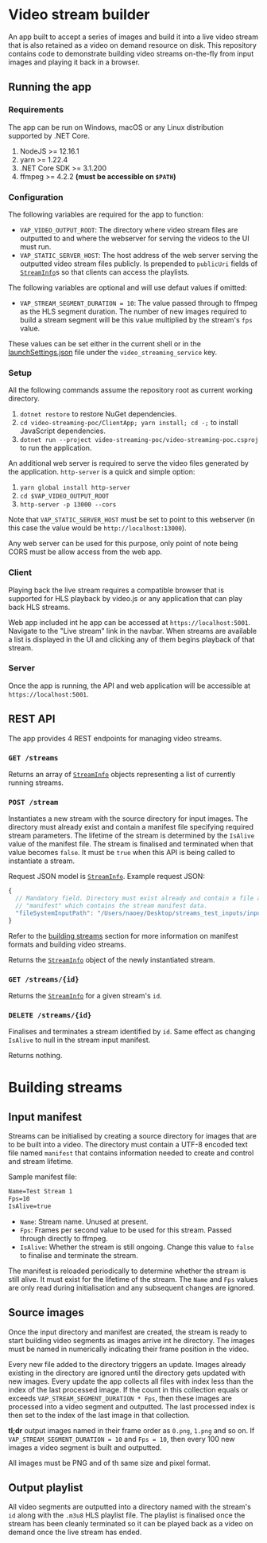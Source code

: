 # Video stream builder

An app built to accept a series of images and build it into a live video stream that is also retained as a video on demand
resource on disk. This repository contains code to demonstrate building video streams on-the-fly from input images and playing
it back in a browser.

## Running the app

### Requirements

The app can be run on Windows, macOS or any Linux distribution supported by .NET Core.

1. NodeJS >= 12.16.1
2. yarn >= 1.22.4
3. .NET Core SDK >= 3.1.200
4. ffmpeg >= 4.2.2 **(must be accessible on `$PATH`)**

### Configuration

The following variables are required for the app to function:
- `VAP_VIDEO_OUTPUT_ROOT`: The directory where video stream files are outputted to and where the webserver for serving the videos to the UI must run.
- `VAP_STATIC_SERVER_HOST`: The host address of the web server serving the outputted video stream files publicly. Is prepended to `publicUri` fields of
[`StreamInfo`](./video-streaming-poc/Streams/StreamInfo.cs)s so that clients can access the playlists.

The following variables are optional and will use defaut values if omitted:
- `VAP_STREAM_SEGMENT_DURATION = 10`: The value passed through to ffmpeg as the HLS segment duration. The number of new images required to build
a stream segment will be this value multiplied by the stream's `fps` value.

These values can be set either in the current shell or in the [launchSettings.json](Properties/launchSettings.json) file under the `video_streaming_service` key.

### Setup

All the following commands assume the repository root as current working directory.

1. `dotnet restore` to restore NuGet dependencies.
2. `cd video-streaming-poc/ClientApp; yarn install; cd -;` to install JavaScript dependencies.
3. `dotnet run --project video-streaming-poc/video-streaming-poc.csproj` to run the application.

An additional web server is required to serve the video files generated by the application. `http-server` is a quick and simple option:
1. `yarn global install http-server`
2. `cd $VAP_VIDEO_OUTPUT_ROOT`
3. `http-server -p 13000 --cors`

Note that `VAP_STATIC_SERVER_HOST` must be set to point to this webserver (in this case the value would be `http://localhost:13000`).

Any web server can be used for this purpose, only point of note being CORS must be allow access from the web app.

### Client

Playing back the live stream requires a compatible browser that is supported for HLS playback by video.js or any application that can play back HLS streams.

Web app included int he app can be accessed at `https://localhost:5001`. Navigate to the "Live stream" link in the navbar. When streams are available a list is
displayed in the UI and clicking any of them begins playback of that stream.

### Server

Once the app is running, the API and web application will be accessible at `https://localhost:5001`.

## REST API

The app provides 4 REST endpoints for managing video streams.

### `GET /streams`

Returns an array of [`StreamInfo`](./video-streaming-poc/Streams/StreamInfo.cs) objects representing a list of currently running streams.

### `POST /stream`

Instantiates a new stream with the source directory for input images. The directory must already exist and contain a manifest file specifying
required stream parameters. The lifetime of the stream is determined by the `IsAlive` value of the manifest file. The stream is finalised and terminated
when that value becomes `false`. It must be `true` when this API is being called to instantiate a stream.

Request JSON model is [`StreamInfo`](./video-streaming-poc/Streams/StreamInfo.cs). Example request JSON:
```js
{
  // Mandatory field. Directory must exist already and contain a file at its root named
  // "manifest" which contains the stream manifest data.
  "fileSystemInputPath": "/Users/naoey/Desktop/streams_test_inputs/input_01"
}
```

Refer to the [building streams](#building-streams) section for more information on manifest formats and building video streams.

Returns the [`StreamInfo`](./video-streaming-poc/Streams/StreamInfo.cs) object of the newly instantiated stream.

### `GET /streams/{id}`

Returns the [`StreamInfo`](./video-streaming-poc/Streams/StreamInfo.cs) for a given stream's `id`.

### `DELETE /streams/{id}`

Finalises and terminates a stream identified by `id`. Same effect as changing `IsAlive` to null in the stream input manifest.

Returns nothing.

# Building streams

## Input manifest

Streams can be initialised by creating a source directory for images that are to be built into a video. The directory must contain a UTF-8 encoded text file
named `manifest` that contains information needed to create and control and stream lifetime.

Sample manifest file:
```txt
Name=Test Stream 1
Fps=10
IsAlive=true
```

- `Name`: Stream name. Unused at present.
- `Fps`: Frames per second value to be used for this stream. Passed through directly to ffmpeg.
- `IsAlive`: Whether the stream is still ongoing. Change this value to `false` to finalise and terminate the stream.

The manifest is reloaded periodically to determine whether the stream is still alive. It must exist for the lifetime of the stream. The `Name` and `Fps` values
are only read during initialisation and any subsequent changes are ignored.

## Source images

Once the input directory and manifest are created, the stream is ready to start building video segments as images arrive int he directory. The images  must be named in numerically
indicating their frame position in the video.

Every new file added to the directory triggers an update. Images already existing in the directory are ignored until the directory gets updated with new images. Every update the app collects all files with index less than the index of the
last processed image. If the count in this collection equals or exceeds `VAP_STREAM_SEGMENT_DURATION * Fps`, then these images are processed into a video segment and outputted. The last processed index is then set to the index of the last image
in that collection.

**tl;dr** output images named in their frame order as `0.png`, `1.png` and so on. If `VAP_STREAM_SEGMENT_DURATION = 10` and `Fps = 10`, then every 100 new images
a video segment is built and outputted.

All images must be PNG and of th same size and pixel format.

## Output playlist

All video segments are outputted into a directory named with the stream's `id` along with the `.m3u8` HLS playlist file. The playlist is finalised once the stream has
been cleanly terminated so it can be played back as a video on demand once the live stream has ended.
